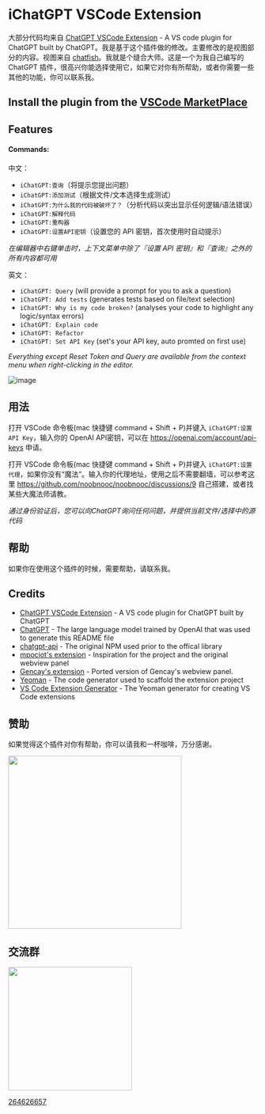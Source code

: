 # iChatGPT VSCode Extension

大部分代码均来自 [ChatGPT VSCode Extension](https://github.com/barnesoir/chatgpt-vscode-plugin) - A VS code plugin for ChatGPT built by ChatGPT。我是基于这个插件做的修改。主要修改的是视图部分的内容。视图来自 [chatfish](https://charfish.io)。我就是个缝合大师。这是一个为我自己编写的 ChatGPT 插件，很高兴你能选择使用它，如果它对你有所帮助，或者你需要一些其他的功能，你可以联系我。


## Install the plugin from the [VSCode MarketPlace](https://marketplace.visualstudio.com/items?itemName=xiaohuoni.i-chatgpt)


## Features

#### Commands:

中文：

- `iChatGPT:查询`（将提示您提出问题）
- `iChatGPT:添加测试`（根据文件/文本选择生成测试）
- `iChatGPT:为什么我的代码被破坏了？`（分析代码以突出显示任何逻辑/语法错误）
- `iChatGPT:解释代码`
- `iChatGPT:重构器`
- `iChatGPT:设置API密钥`（设置您的 API 密钥，首次使用时自动提示）

_在编辑器中右键单击时，上下文菜单中除了『设置 API 密钥』和『查询』之外的所有内容都可用_

英文：

- `iChatGPT: Query` (will provide a prompt for you to ask a question)
- `iChatGPT: Add tests` (generates tests based on file/text selection)
- `iChatGPT: Why is my code broken?` (analyses your code to highlight any logic/syntax errors)
- `iChatGPT: Explain code`
- `iChatGPT: Refactor`
- `iChatGPT: Set API Key` (set's your API key, auto promted on first use)

_Everything except Reset Token and Query are available from the context menu when right-clicking in the editor._

![image](https://user-images.githubusercontent.com/38425102/206071229-f017247e-831b-4e42-8c1a-914851da392f.png)

## 用法

打开 VSCode 命令板(mac 快捷键 command + Shift + P)并键入 `iChatGPT:设置 API Key`，输入你的 OpenAI API密钥，可以在 https://openai.com/account/api-keys 申请。

打开 VSCode 命令板(mac 快捷键 command + Shift + P)并键入 `iChatGPT:设置代理`，如果你没有“魔法”。输入你的代理地址，使用之后不需要翻墙，可以参考这里 https://github.com/noobnooc/noobnooc/discussions/9 自己搭建，或者找某些大魔法师请教。

_通过身份验证后，您可以向ChatGPT询问任何问题，并提供当前文件/选择中的源代码_

## 帮助

如果你在使用这个插件的时候，需要帮助，请联系我。

## Credits

- [ChatGPT VSCode Extension](https://github.com/barnesoir/chatgpt-vscode-plugin) - A VS code plugin for ChatGPT built by ChatGPT
- [ChatGPT](https://chat.openai.com/chat) - The large language model trained by OpenAI that was used to generate this README file
- [chatgpt-api](https://github.com/transitive-bullshit/chatgpt-api/) - The original NPM used prior to the offical library
- [mpociot's extension](https://github.com/mpociot/chatgpt-vscode) - Inspiration for the project and the original webview panel
- [Gencay's extension](https://github.com/gencay/vscode-chatgpt) - Ported version of Gencay's webview panel.
- [Yeoman](https://yeoman.io/) - The code generator used to scaffold the extension project
- [VS Code Extension Generator](https://github.com/Microsoft/vscode-generator-code) - The Yeoman generator for creating VS Code extensions

## 赞助

如果觉得这个插件对你有帮助，你可以请我和一杯咖啡，万分感谢。

<image src="https://p6-juejin.byteimg.com/tos-cn-i-k3u1fbpfcp/fc6b8ae7f61546ea8074dcd75a2844bf~tplv-k3u1fbpfcp-watermark.image?" style="width:350px"/>

## 交流群

<image src="https://p9-juejin.byteimg.com/tos-cn-i-k3u1fbpfcp/fe9c6b33d2b742e6babf172d54c8ce5d~tplv-k3u1fbpfcp-watermark.image?" style="width:250px"/>

[264626657](https://jq.qq.com/?_wv=1027&k=pA1gHVhB)